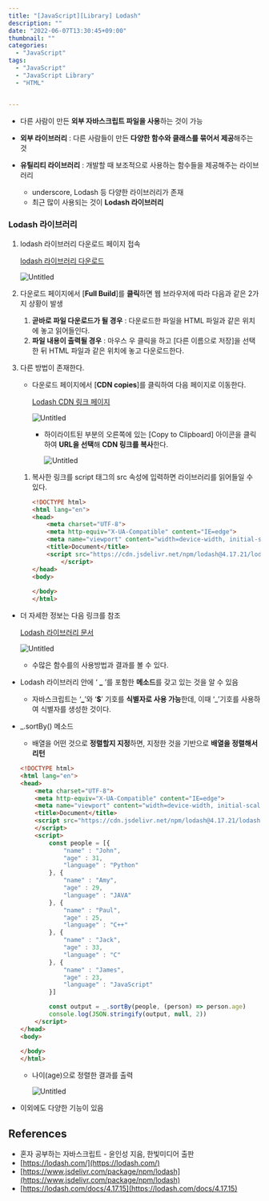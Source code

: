 ```yaml
---
title: "[JavaScript][Library] Lodash"
description: ""
date: "2022-06-07T13:30:45+09:00"
thumbnail: ""
categories:
  - "JavaScript"
tags:
  - "JavaScript"
  - "JavaScript Library"
  - "HTML"


---
```

<!--more-->

- 다른 사람이 만든 **외부 자바스크립트 파일을 사용**하는 것이 가능
- **외부 라이브러리** : 다른 사람들이 만든 **다양한 함수와 클래스를 묶어서 제공**해주는 것

- **유틸리티 라이브러리** : 개발할 때 보조적으로 사용하는 함수들을 제공해주는 라이브러리
    - underscore, Lodash 등 다양한 라이브러리가 존재
    - 최근 많이 사용되는 것이 **Lodash 라이브러리**

### Lodash 라이브러리

1. lodash 라이브러리 다운로드 페이지 접속
    
    [lodash 라이브러리 다운로드](https://lodash.com/)
    
    ![Untitled](/images/lang_javascript/study/JavaScript_Lodash_라이브러리/Untitled.png)
    

1. 다운로드 페이지에서 [**Full Build**]를 **클릭**하면 웹 브라우저에 따라 다음과 같은 2가지 상황이 발생
    1. **곧바로 파일 다운로드가 될 경우** : 다운로드한 파일을 HTML 파일과 같은 위치에 놓고 읽어들인다.
    2. **파일 내용이 출력될 경우** : 마우스 우 클릭을 하고 [다른 이름으로 저장]을 선택한 뒤 HTML 파일과 같은 위치에 놓고 다운로드한다. 

1. 다른 방법이 존재한다. 
    - 다운로드 페이지에서 [**CDN copies**]를 클릭하여 다음 페이지로 이동한다.
        
        [Lodash CDN 링크 페이지](https://www.jsdelivr.com/package/npm/lodash)
        
        ![Untitled](/images/lang_javascript/study/JavaScript_Lodash_라이브러리/Untitled%201.png)
        
        - 하이라이트된 부분의 오른쪽에 있는 [Copy to Clipboard] 아이콘을 클릭하여 **URL을 선택**해 **CDN 링크를 복사**한다.
            
            ![Untitled](/images/lang_javascript/study/JavaScript_Lodash_라이브러리/Untitled%202.png)
            
    
    1. 복사한 링크를 script 태그의 src 속성에 입력하면 라이브러리를 읽어들일 수 있다. 
        
        ```html
        <!DOCTYPE html>
        <html lang="en">
        <head>
            <meta charset="UTF-8">
            <meta http-equiv="X-UA-Compatible" content="IE=edge">
            <meta name="viewport" content="width=device-width, initial-scale=1.0">
            <title>Document</title>
            <script src="https://cdn.jsdelivr.net/npm/lodash@4.17.21/lodash.min.js">
        		</script>
        </head>
        <body>
            
        </body>
        </html>
        ```
        
    
- 더 자세한 정보는 다음 링크를 참조
    
    [Lodash 라이브러리 문서](https://lodash.com/docs/4.17.15)
    
    ![Untitled](/images/lang_javascript/study/JavaScript_Lodash_라이브러리/Untitled%203.png)
    
    - 수많은 함수를의 사용방법과 결과를 볼 수 있다.
- Lodash 라이브러리 안에 ‘ **_** ’를 포함한 **메소드**를 갖고 있는 것을 알 수 있음
    - 자바스크립트는 ‘**_**’와 ‘**$**’ 기호를 **식별자로 사용 가능**한데, 이때 ‘_’기호를 사용하여 식별자를 생성한 것이다.
- _.sortBy() 메소드
    - 배열을 어떤 것으로 **정렬할지 지정**하면, 지정한 것을 기반으로 **배열을 정렬해서 리턴**
    
    ```html
    <!DOCTYPE html>
    <html lang="en">
    <head>
        <meta charset="UTF-8">
        <meta http-equiv="X-UA-Compatible" content="IE=edge">
        <meta name="viewport" content="width=device-width, initial-scale=1.0">
        <title>Document</title>
        <script src="https://cdn.jsdelivr.net/npm/lodash@4.17.21/lodash.min.js">        
        </script>
        <script>
            const people = [{
                "name" : "John",
                "age" : 31,
                "language" : "Python"
            }, {
                "name" : "Amy",
                "age" : 29,
                "language" : "JAVA"
            }, {
                "name" : "Paul",
                "age" : 25,
                "language" : "C++"
            }, {
                "name" : "Jack",
                "age" : 33,
                "language" : "C"
            }, {
                "name" : "James",
                "age" : 23,
                "language" : "JavaScript"
            }]
    
            const output = _.sortBy(people, (person) => person.age)
            console.log(JSON.stringify(output, null, 2))
        </script>
    </head>
    <body>
        
    </body>
    </html>
    ```
    
    - 나이(age)으로 정렬한 결과를 출력
        
        ![Untitled](/images/lang_javascript/study/JavaScript_Lodash_라이브러리/Untitled%204.png)
        

- 이외에도 다양한 기능이 있음

## References

- 혼자 공부하는 자바스크립트 - 윤인성 지음, 한빛미디어 출판
- [https://lodash.com/](https://lodash.com/)
- [https://www.jsdelivr.com/package/npm/lodash](https://www.jsdelivr.com/package/npm/lodash)
- [https://lodash.com/docs/4.17.15](https://lodash.com/docs/4.17.15)